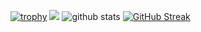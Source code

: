 
[![trophy](https://github-profile-trophy.vercel.app/?username=hendrixxD&theme=onedark)](https://github.com/ryo-ma/github-profile-trophy)
![](https://komarev.com/ghpvc/?username=hendrixxD)
![github stats](https://github-readme-stats.vercel.app/api?username=hendrixxD&show_icons=true&theme=radical)
[![GitHub Streak](http://github-readme-streak-stats.herokuapp.com?user=hendrixxD&theme=dark)](https://git.io/streak-stats)
